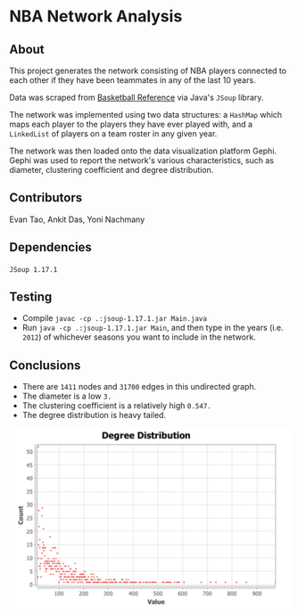 # NBA Network Analysis #

## About ##

This project generates the network consisting of NBA players connected to each other if they have been teammates in any of the last 10 years. 

Data was scraped from [Basketball Reference](https://basketball-reference.com/) via Java's `JSoup` library.

The network was implemented using two data structures: a `HashMap` which maps each player to the players they have ever played with, and a `LinkedList` of players on a team roster in any given year. 

The network was then loaded onto the data visualization platform Gephi. Gephi was used to report the network's various characteristics, such as diameter, clustering coefficient and degree distribution. 

## Contributors ## 

Evan Tao, Ankit Das, Yoni Nachmany

## Dependencies ## 

`JSoup 1.17.1`

## Testing ##

- Compile `javac -cp .:jsoup-1.17.1.jar Main.java`
- Run `java -cp .:jsoup-1.17.1.jar Main`, and then type in the years (i.e. `2012`) of whichever seasons you want to include in the network. 

## Conclusions ##

- There are `1411` nodes and `31700` edges in this undirected graph. 
- The diameter is a low `3.` 
- The clustering coefficient is a relatively high `0.547.` 
- The degree distribution is heavy tailed.

![Degree distribution](./demo_image.png)


